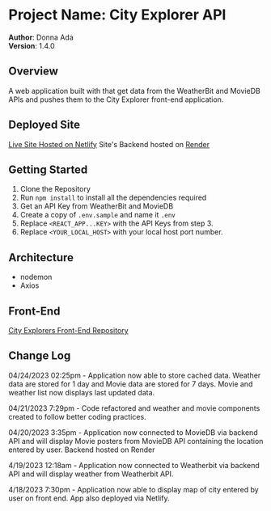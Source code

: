 # Project Name: City Explorer API

**Author**: Donna Ada  
**Version**: 1.4.0

## Overview

A web application built with that get data from the WeatherBit and MovieDB APIs and pushes them to the City Explorer front-end application.

## Deployed Site

[Live Site Hosted on Netlify](https://city-explorer670.netlify.app/)
Site's Backend hosted on [Render](https://render.com/)

## Getting Started

1. Clone the Repository
2. Run `npm install` to install all the dependencies required
3. Get an API Key from WeatherBit and MovieDB
4. Create a copy of `.env.sample` and name it `.env`
5. Replace `<REACT_APP...KEY>` with the API Keys from step 3.
6. Replace `<YOUR_LOCAL_HOST>` with your local host port number.

## Architecture

- nodemon
- Axios

## Front-End

[City Explorers Front-End Repository](https://github.com/donnaada/city-explorer)

## Change Log

04/24/2023 02:25pm - Application now able to store cached data. Weather data are stored for 1 day and Movie data are stored for 7 days. Movie and weather list now displays last updated data.

04/21/2023 7:29pm - Code refactored and weather and movie components created to follow better coding practices.

04/20/2023 3:35pm - Application now connected to MovieDB via backend API and will display Movie posters from MovieDB API containing the location entered by user. Backend hosted on Render

4/19/2023 12:18am - Application now connected to Weatherbit via backend API and will display weather from Weatherbit API.

4/18/2023 7:30pm - Application now able to display map of city entered by user on front end. App also deployed via Netlify.
